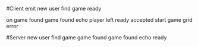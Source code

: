 

#Client
  emit
    new user
    find game
    ready

  on
    game found
      game found echo
    player left
    ready accepted
    start game
    grid
    error

#Server
  new user
  find game
    game found
  game found echo
  ready